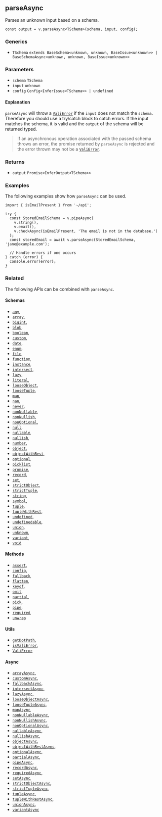 parseAsync
----------

Parses an unknown input based on a schema.

    const output = v.parseAsync<TSchema>(schema, input, config);
    

### Generics

*   `TSchema` `extends BaseSchema<unknown, unknown, BaseIssue<unknown>> | BaseSchemaAsync<unknown, unknown, BaseIssue<unknown>>`

### Parameters

*   `schema` `TSchema`
*   `input` `unknown`
*   `config` `Config<InferIssue<TSchema>> | undefined`

#### Explanation

`parseAsync` will throw a [`ValiError`](ValiError.md) if the `input` does not match the `schema`. Therefore you should use a try/catch block to catch errors. If the input matches the schema, it is valid and the `output` of the schema will be returned typed.

> If an asynchronous operation associated with the passed schema throws an error, the promise returned by `parseAsync` is rejected and the error thrown may not be a [`ValiError`](ValiError.md).

### Returns

*   `output` `Promise<InferOutput<TSchema>>`

### Examples

The following examples show how `parseAsync` can be used.

    import { isEmailPresent } from '~/api';
    
    try {
      const StoredEmailSchema = v.pipeAsync(
        v.string(),
        v.email(),
        v.checkAsync(isEmailPresent, 'The email is not in the database.')
      );
      const storedEmail = await v.parseAsync(StoredEmailSchema, 'jane@example.com');
    
      // Handle errors if one occurs
    } catch (error) {
      console.error(error);
    }
    

### Related

The following APIs can be combined with `parseAsync`.

#### Schemas

*   [`any`](any.md),
*   [`array`](array.md),
*   [`bigint`](bigint.md),
*   [`blob`](blob.md),
*   [`boolean`](boolean.md),
*   [`custom`](custom.md),
*   [`date`](date.md),
*   [`enum`](enum.md),
*   [`file`](file.md),
*   [`function`](function.md),
*   [`instance`](instance.md),
*   [`intersect`](intersect.md),
*   [`lazy`](lazy.md),
*   [`literal`](literal.md),
*   [`looseObject`](looseObject.md),
*   [`looseTuple`](looseTuple.md),
*   [`map`](map.md),
*   [`nan`](nan.md),
*   [`never`](never.md),
*   [`nonNullable`](nonNullable.md),
*   [`nonNullish`](nonNullish.md),
*   [`nonOptional`](nonOptional.md),
*   [`null`](null.md),
*   [`nullable`](nullable.md),
*   [`nullish`](nullish.md),
*   [`number`](number.md),
*   [`object`](object.md),
*   [`objectWithRest`](objectWithRest.md),
*   [`optional`](optional.md),
*   [`picklist`](picklist.md),
*   [`promise`](promise.md),
*   [`record`](record.md),
*   [`set`](set.md),
*   [`strictObject`](strictObject.md),
*   [`strictTuple`](strictTuple.md),
*   [`string`](string.md),
*   [`symbol`](symbol.md),
*   [`tuple`](tuple.md),
*   [`tupleWithRest`](tupleWithRest.md),
*   [`undefined`](undefined.md),
*   [`undefinedable`](undefinedable.md),
*   [`union`](union.md),
*   [`unknown`](unknown.md),
*   [`variant`](variant.md),
*   [`void`](void.md)

#### Methods

*   [`assert`](assert.md),
*   [`config`](config.md),
*   [`fallback`](fallback.md),
*   [`flatten`](flatten.md),
*   [`keyof`](keyof.md),
*   [`omit`](omit.md),
*   [`partial`](partial.md),
*   [`pick`](pick.md),
*   [`pipe`](pipe.md),
*   [`required`](required.md),
*   [`unwrap`](unwrap.md)

#### Utils

*   [`getDotPath`](getDotPath.md),
*   [`isValiError`](isValiError.md),
*   [`ValiError`](ValiError.md)

#### Async

*   [`arrayAsync`](arrayAsync.md),
*   [`customAsync`](customAsync.md),
*   [`fallbackAsync`](fallbackAsync.md),
*   [`intersectAsync`](intersectAsync.md),
*   [`lazyAsync`](lazyAsync.md),
*   [`looseObjectAsync`](looseObjectAsync.md),
*   [`looseTupleAsync`](looseTupleAsync.md),
*   [`mapAsync`](mapAsync.md),
*   [`nonNullableAsync`](nonNullableAsync.md),
*   [`nonNullishAsync`](nonNullishAsync.md),
*   [`nonOptionalAsync`](nonOptionalAsync.md),
*   [`nullableAsync`](nullableAsync.md),
*   [`nullishAsync`](nullishAsync.md),
*   [`objectAsync`](objectAsync.md),
*   [`objectWithRestAsync`](objectWithRestAsync.md),
*   [`optionalAsync`](optionalAsync.md),
*   [`partialAsync`](partialAsync.md),
*   [`pipeAsync`](pipeAsync.md),
*   [`recordAsync`](recordAsync.md),
*   [`requiredAsync`](requiredAsync.md),
*   [`setAsync`](setAsync.md),
*   [`strictObjectAsync`](strictObjectAsync.md),
*   [`strictTupleAsync`](strictTupleAsync.md),
*   [`tupleAsync`](tupleAsync.md),
*   [`tupleWithRestAsync`](tupleWithRestAsync.md),
*   [`unionAsync`](unionAsync.md),
*   [`variantAsync`](variantAsync.md)